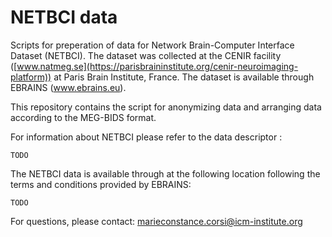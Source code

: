 # NETBCI data


Scripts for preperation of data for Network Brain-Computer Interface Dataset (NETBCI). The dataset was collected at the CENIR facility ([www.natmeg.se](https://parisbraininstitute.org/cenir-neuroimaging-platform)) at Paris Brain Institute, France. The dataset is available through EBRAINS (www.ebrains.eu).

This repository contains the script for anonymizing data and arranging data according to the MEG-BIDS format.

For information about NETBCI please refer to the data descriptor :

    TODO

The NETBCI data is available through at the following location following the terms and conditions provided by EBRAINS:

    TODO

For questions, please contact: marieconstance.corsi@icm-institute.org 
